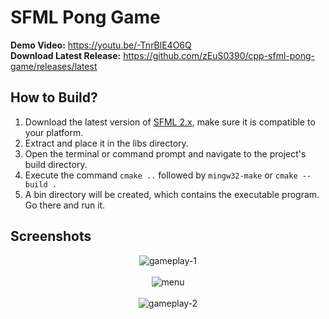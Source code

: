 # SFML Pong Game

<b>Demo Video:</b> https://youtu.be/-TnrBlE4O6Q<br>
<b>Download Latest Release:</b> https://github.com/zEuS0390/cpp-sfml-pong-game/releases/latest

## How to Build?
1. Download the latest version of [SFML 2.x](https://www.sfml-dev.org/download.php), make sure it is compatible to your platform.
2. Extract and place it in the libs directory.
3. Open the terminal or command prompt and navigate to the project's build directory.
4. Execute the command ```cmake ..``` followed by ```mingw32-make``` or ```cmake --build .```
5. A bin directory will be created, which contains the executable program. Go there and run it.

## Screenshots
<p align="center">
  <img src="https://user-images.githubusercontent.com/39390245/218942204-2b020410-c2d4-4431-9f65-9ff10548a0f7.png" alt="gameplay-1"><br><br>
  <img src="https://user-images.githubusercontent.com/39390245/218942193-8ef97158-7e40-43cf-a922-51ab987343b4.png" alt="menu"><br><br>
  <img src="https://github.com/zEuS0390/cpp-sfml-pong-game/assets/39390245/04bb24ca-9acd-435c-8863-0acd8cc1f896" alt="gameplay-2">
</p>
